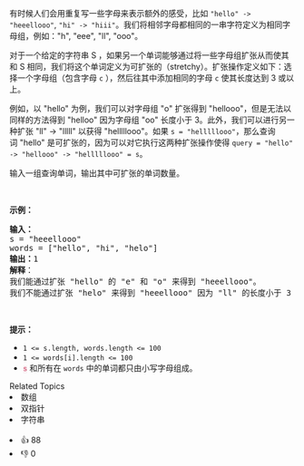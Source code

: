 <p>有时候人们会用重复写一些字母来表示额外的感受，比如 <code>"hello" -&gt; "heeellooo"</code>, <code>"hi" -&gt; "hiii"</code>。我们将相邻字母都相同的一串字符定义为相同字母组，例如："h", "eee", "ll", "ooo"。</p>

<p>对于一个给定的字符串 S ，如果另一个单词能够通过将一些字母组扩张从而使其和 S 相同，我们将这个单词定义为可扩张的（stretchy）。扩张操作定义如下：选择一个字母组（包含字母&nbsp;<code>c</code>&nbsp;），然后往其中添加相同的字母&nbsp;<code>c</code>&nbsp;使其长度达到 3 或以上。</p>

<p>例如，以&nbsp;"hello" 为例，我们可以对字母组&nbsp;"o" 扩张得到 "hellooo"，但是无法以同样的方法得到 "helloo" 因为字母组 "oo" 长度小于&nbsp;3。此外，我们可以进行另一种扩张 "ll" -&gt; "lllll" 以获得&nbsp;"helllllooo"。如果&nbsp;<code>s = "helllllooo"</code>，那么查询词&nbsp;"hello" 是可扩张的，因为可以对它执行这两种扩张操作使得&nbsp;<code>query = "hello" -&gt; "hellooo" -&gt;&nbsp;"helllllooo" = s</code>。</p>

<p>输入一组查询单词，输出其中可扩张的单词数量。</p>

<p>&nbsp;</p>

<p><strong>示例：</strong></p>

<pre>
<strong>输入：</strong> 
s = "heeellooo"
words = ["hello", "hi", "helo"]
<strong>输出：</strong>1
<strong>解释</strong>：
我们能通过扩张 "hello" 的 "e" 和 "o" 来得到 "heeellooo"。
我们不能通过扩张 "helo" 来得到 "heeellooo" 因为 "ll" 的长度小于 3 。
</pre>

<p>&nbsp;</p>

<p><strong>提示：</strong></p>

<ul> 
 <li><code>1 &lt;= s.length, words.length &lt;= 100</code></li> 
 <li><code>1 &lt;= words[i].length &lt;= 100</code></li> 
 <li><font color="#c7254e" face="Menlo, Monaco, Consolas, Courier New, monospace"><span style="font-size: 12.6px; background-color: rgb(249, 242, 244);">s</span></font> 和所有在&nbsp;<code>words</code>&nbsp;中的单词都只由小写字母组成。</li> 
</ul>

<div><div>Related Topics</div><div><li>数组</li><li>双指针</li><li>字符串</li></div></div><br><div><li>👍 88</li><li>👎 0</li></div>